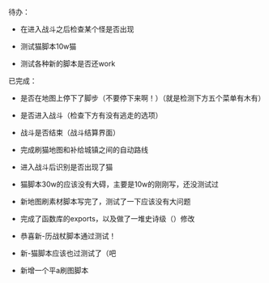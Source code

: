 待办：
- 在进入战斗之后检查某个怪是否出现
- 测试猫脚本10w猫

- 测试各种新的脚本是否还work



已完成：
- 是否在地图上停下了脚步（不要停下来啊！）（就是检测下方五个菜单有木有）
- 是否进入战斗（检查下方有没有逃走的选项）
- 战斗是否结束（战斗结算界面）
- 完成刷猫地图和补给城镇之间的自动路线
- 进入战斗后识别是否出现了猫
- 猫脚本30w的应该没有大碍，主要是10w的刚刚写，还没测试过
- 新地图刷素材脚本写完了，测试了一下应该没有大问题

- 完成了函数库的exports，以及做了一堆史诗级（）修改
- 恭喜新-历战杖脚本通过测试！
- 新-猫脚本应该也过测试了（吧
- 新增一个平a刷图脚本


